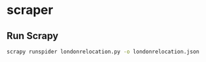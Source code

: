 # scraper

## Run Scrapy

```bash
scrapy runspider londonrelocation.py -o londonrelocation.json
```
